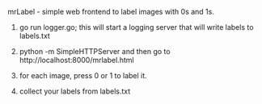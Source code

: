 mrLabel - simple web frontend to label images with 0s and 1s.

1) go run logger.go; this will start a logging server that will write labels to labels.txt

2) python -m SimpleHTTPServer and then go to http://localhost:8000/mrlabel.html

3) for each image, press 0 or 1 to label it.

4) collect your labels from labels.txt

